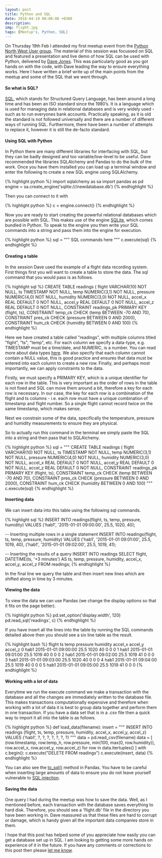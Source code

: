 ```yaml
---
layout: post
title: Python and SQL
date: 2018-04-19 00:00:00 +0300
description: 
img: flight.jpg
tags: [Meetup's, Python, SQL]
---
```


On Thursday 19th Feb I attended my first meetup event from the [Python North West User group][PyNW group]. The material of this session was focussed on SQL and featured a presentation and live demo of how SQL can be used with Python, delivered by [Dave Jones][DJ GitHub]. This was particularly good as you got hands on with the code, with Dave leading the way to ensure everything works. Here I have written a brief write up of the main points from the meetup and some of the SQL that we went through.

#### So what is SQL?

[SQL][SQL wiki], which stands for Structured Query Language, has been around a long time and has been an ISO standard since the 1980’s. It is a language which is used for managing data in relational databases and is very widely used - such as to run everyones bank accounts. Practically speaking, as it is old the standard is not followed universally and there are a number of different ways of running SQL. Furthermore, there have been a number of attempts to replace it, however it is still the de-facto standard. 

#### Using SQL with Python

In Python there are many different libraries for interfacing with SQL, but they can be badly designed and too variable/low-level to be useful. Dave recommended the libraries SQLAlchemy and Pandas to do the bulk of the work. Once you have them installed you can load up a terminal window and enter the following to create a new SQL engine using SQLAlchemy.

{% highlight python %}
import sqlalchemy as sa
import pandas as pd
engine = sa.create_engine('sqlite:///newdatabase.db')
{% endhighlight %}

Then you can connect to it with

{% highlight python %}
c = engine.connect()
{% endhighlight %}

Now you are ready to start creating the powerful relational databases which are possible with SQL. This makes use of the engine [SQLite][SQLite link], which comes bundled in Python. To speak to the engine you then write your SQL commands into a string and pass them into the engine for execution.

{% highlight python %}
sql = """ SQL commands here """
c.execute(sql)
{% endhighlight %}

#### Creating a table

In the session Dave used the example of a flight data recording system. First things first you will want to create a table to store the data. The sql command that you would pass is as follows.

{% highlight sql %}
CREATE TABLE readings (
    flight    VARCHAR(10) NOT NULL,
    ts        TIMESTAMP NOT NULL,
    temp      NUMERIC(3,1) NOT NULL,
    pressure  NUMERIC(4,0) NOT NULL,
    humidity  NUMERIC(3,0) NOT NULL,
    accel_x   REAL DEFAULT 0 NOT NULL,
    accel_y   REAL DEFAULT 0 NOT NULL,
    accel_z   REAL DEFAULT 0 NOT NULL,
    CONSTRAINT readings_pk PRIMARY KEY (flight, ts),
    CONSTRAINT temp_ck CHECK (temp BETWEEN -70 AND 70),
    CONSTRAINT pres_ck CHECK (pressure BETWEEN 0 AND 2000),
    CONSTRAINT hum_ck CHECK (humidity BETWEEN 0 AND 100)
{% endhighlight %}

Here we have created a table called "readings", with multiple columns titled "fight", "ts", "temp", etc. For each column we specify a data-type, e.g. TIMESTAMP must be a time/date, and NUMERIC, is a number. You can read more about data types [here][SQL data types]. We also specify that each column cannot contain a NULL value, this is good practice and ensures that data must be entered into each column to create a new row. Finally, and perhaps most importantly, we can apply constraints to the data. 

Firstly, we must specify a PRIMARY KEY, which is a unique identifier for each row in the table. This is very important as the order of rows in the table is not fixed and SQL can move them around a bit, therefore a key for each row is necessary. In our case, the key for each row is a combination of the flight and ts columns - i.e. each row must have a unique combination of timestamp and flight number. So a single flight cannot record twice on the same timestamp, which makes sense.

Next we constrain some of the data, specifically the temperature, pressure and humidity measurements to ensure they are physical.

So to actually run this command in the terminal we simply paste the SQL into a string and then pass that to SQLAlchemy.

{% highlight python %}
sql = """ 
CREATE TABLE readings (
    flight    VARCHAR(10) NOT NULL,
    ts        TIMESTAMP NOT NULL,
    temp      NUMERIC(3,1) NOT NULL,
    pressure  NUMERIC(4,0) NOT NULL,
    humidity  NUMERIC(3,0) NOT NULL,
    accel_x   REAL DEFAULT 0 NOT NULL,
    accel_y   REAL DEFAULT 0 NOT NULL,
    accel_z   REAL DEFAULT 0 NOT NULL,
    CONSTRAINT readings_pk PRIMARY KEY (flight, ts),
    CONSTRAINT temp_ck CHECK (temp BETWEEN -70 AND 70),
    CONSTRAINT pres_ck CHECK (pressure BETWEEN 0 AND 2000),
    CONSTRAINT hum_ck CHECK (humidity BETWEEN 0 AND 100)
"""
c.execute(sql)
{% endhighlight %}

#### Inserting data

We can insert data into this table using the following sql commands.

{% highlight sql %}
INSERT INTO readings(flight, ts, temp, pressure, humidity)
VALUES ('hab1', '2015-01-01 09:00:00', 25.5, 1020, 40);

-- Inserting multiple rows in a single statement
INSERT INTO readings(flight, ts, temp, pressure, humidity)
VALUES
  ('hab1', '2015-01-01 09:01:00', 25.5, 1019, 40),
  ('hab1', '2015-01-01 09:02:00', 25.5, 1019, 41);

-- Inserting the results of a query
INSERT INTO readings
SELECT flight, DATETIME(ts, '+3 minutes') AS ts, temp,
       pressure, humidity, accel_x, accel_y, accel_z
FROM readings;
{% endhighlight %}

In the final line we query the table and then insert new lines which are shifted along in time by 3 minutes.

#### Viewing the data

To view the data we can use Pandas (we change the display options so that it fits on the page better). 

{% highlight python %}
pd.set_option('display.width', 120)
pd.read_sql('readings', c)
{% endhighlight %}

If you have insert all the lines into the table by running the SQL commands detailed above then you should see a six line table as the result.

{% highlight bash %}
      flight                  ts  temp  pressure  humidity  accel_x  accel_y  accel_z
0   hab1 2015-01-01 09:00:00  25.5      1020        40        0        0        0
1   hab1 2015-01-01 09:01:00  25.5      1019        40        0        0        0
2   hab1 2015-01-01 09:02:00  25.5      1019        41        0        0        0
3   hab1 2015-01-01 09:03:00  25.5      1020        40        0        0        0
4   hab1 2015-01-01 09:04:00  25.5      1019        40        0        0        0
5   hab1 2015-01-01 09:05:00  25.5      1019        41        0        0        0
{% endhighlight %}

#### Working with a lot of data

Everytime we run the execute command we make a transaction with the database and all the changes are immediately written to the database file. This makes transactions computationally expensive and therefore when working with a lot of data it is best to group data together and perform them in one transaction. If you have a data set that is in a .csv file then a quick way to import it all into the table is as follows.

{% highlight python %}
def load_data(filename):
    insert = """
        INSERT INTO readings
            (flight, ts, temp, pressure, humidity,
            accel_x, accel_y, accel_z)
        VALUES
            ('hab1', ?, ?, ?, ?, ?, ?, ?)
    """
    data = pd.read_csv(filename)
    data = [
        (row.timestamp, row.temp_h, row.pressure,
         min(100, max(0, row.humidity)),
         row.accel_x, row.accel_y, row.accel_z)
        for row in data.itertuples()
    ]
    with c.begin():
        c.execute("DELETE FROM readings")
        c.execute(insert, data)
{% endhighlight %}

You can also see the [to_sql()][Pandas to_sql] method in Pandas. You have to be careful when inserting large amounts of data to ensure you do not leave yourself vulnerable to [SQL injection][SQL inject].

#### Saving the data

One query I had during the meetup was how to save the data. Well, as I mentioned before, each transaction with the database saves everything to hard disk. Therefore, you should see a 'flight.db' file in the directory you have been working in. Dave reassured us that these files are hard to corrupt or damage, which is handy given all the important data companies store in them.

I hope that this post has helped some of you appreciate how easily you can get a database set up in SQL. I am looking to getting some more hands on experience of it in the future. If you have any comments or corrections to this post then please [let me know][my email].

[PyNW group]: https://www.meetup.com/Python-North-West-Meetup/
[DJ GitHub]: https://github.com/waveform80/
[SQL wiki]: https://en.wikipedia.org/wiki/SQL
[SQLite link]: https://www.sqlite.org/index.html
[SQL data types]: https://www.w3schools.com/sql/sql_datatypes.asp
[Pandas to_sql]: https://pandas.pydata.org/pandas-docs/stable/generated/pandas.DataFrame.to_sql.html
[SQL inject]: https://www.w3schools.com/sql/sql_injection.asp
[my email]: mailto:henryfcox@live.com